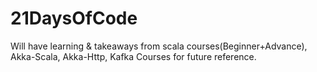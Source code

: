 # 21DaysOfCode
Will have learning &amp; takeaways from scala courses(Beginner+Advance), Akka-Scala, Akka-Http, Kafka Courses for future reference.
